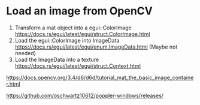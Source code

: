 # Load an image from OpenCV
1. Transform a mat object into a egui::ColorImage https://docs.rs/egui/latest/egui/struct.ColorImage.html
2. Load the egui::ColorImage into ImageData https://docs.rs/egui/latest/egui/enum.ImageData.html (Maybe not needed)
3. Load the ImageData into a texture https://docs.rs/egui/latest/egui/struct.Context.html






https://docs.opencv.org/3.4/d6/d6d/tutorial_mat_the_basic_image_container.html



https://github.com/oschwartz10612/poppler-windows/releases/